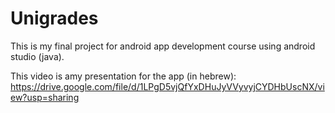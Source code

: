 # Unigrades

This is my final project for android app development course using android studio (java).

This video is amy presentation for the app (in hebrew):
https://drive.google.com/file/d/1LPgD5vjQfYxDHuJyVVyvyjCYDHbUscNX/view?usp=sharing
